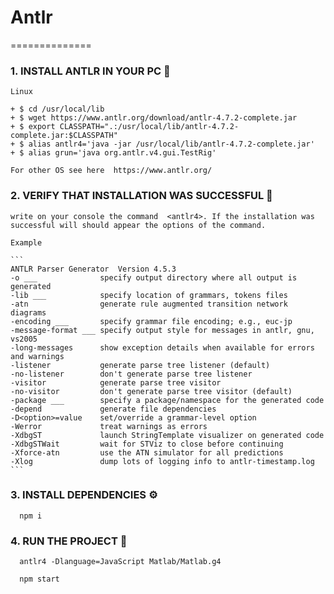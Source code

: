 # Antlr
==============

### 1. INSTALL ANTLR IN YOUR PC 🔧

    Linux

    + $ cd /usr/local/lib
    + $ wget https://www.antlr.org/download/antlr-4.7.2-complete.jar
    + $ export CLASSPATH=".:/usr/local/lib/antlr-4.7.2-complete.jar:$CLASSPATH"
    + $ alias antlr4='java -jar /usr/local/lib/antlr-4.7.2-complete.jar'
    + $ alias grun='java org.antlr.v4.gui.TestRig' 

    For other OS see here  https://www.antlr.org/

### 2. VERIFY THAT INSTALLATION WAS SUCCESSFUL 🔩

    write on your console the command  <antlr4>. If the installation was successful will should appear the options of the command.
    
    Example 

    ```
    ANTLR Parser Generator  Version 4.5.3
    -o ___              specify output directory where all output is generated
    -lib ___            specify location of grammars, tokens files
    -atn                generate rule augmented transition network diagrams
    -encoding ___       specify grammar file encoding; e.g., euc-jp
    -message-format ___ specify output style for messages in antlr, gnu, vs2005
    -long-messages      show exception details when available for errors and warnings
    -listener           generate parse tree listener (default)
    -no-listener        don't generate parse tree listener
    -visitor            generate parse tree visitor
    -no-visitor         don't generate parse tree visitor (default)
    -package ___        specify a package/namespace for the generated code
    -depend             generate file dependencies
    -D<option>=value    set/override a grammar-level option
    -Werror             treat warnings as errors
    -XdbgST             launch StringTemplate visualizer on generated code
    -XdbgSTWait         wait for STViz to close before continuing
    -Xforce-atn         use the ATN simulator for all predictions
    -Xlog               dump lots of logging info to antlr-timestamp.log
    ```


### 3. INSTALL DEPENDENCIES ⚙️

      npm i


### 4. RUN THE PROJECT 🚀

      antlr4 -Dlanguage=JavaScript Matlab/Matlab.g4

      npm start
  
    